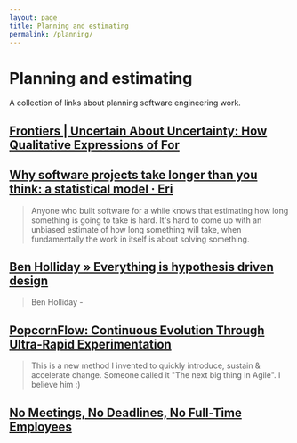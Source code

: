 ```yaml
---
layout: page
title: Planning and estimating
permalink: /planning/
---
```


# Planning and estimating

A collection of links about planning software engineering work.

## [Frontiers | Uncertain About Uncertainty: How Qualitative Expressions of For](https://www.frontiersin.org/articles/10.3389/fpsyg.2020.579267/full)

## [Why software projects take longer than you think: a statistical model · Eri](https://erikbern.com/2019/04/15/why-software-projects-take-longer-than-you-think-a-statistical-model.html)

> Anyone who built software for a while knows that estimating how long something is going to take is hard. It's hard to come up with an unbiased estimate of how long something will take, when fundamentally the work in itself is about solving something.

## [Ben Holliday » Everything is hypothesis driven design](https://www.hollidazed.co.uk/2015/07/16/everything-is-hypothesis-driven-design/)

> Ben Holliday -

## [PopcornFlow: Continuous Evolution Through Ultra-Rapid Experimentation](https://www.slideshare.net/mobile/cperrone/popcornflow-continuous-evolution-through-ultrarapid-experimentation)

> This is a new method I invented to quickly introduce, sustain & accelerate change. Someone called it "The next big thing in Agile". I believe him :)

## [No Meetings, No Deadlines, No Full-Time Employees](https://sahillavingia.com/work)
